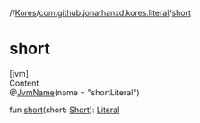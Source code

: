 //[Kores](../index.md)/[com.github.jonathanxd.kores.literal](index.md)/[short](short.md)



# short  
[jvm]  
Content  
@[JvmName](https://kotlinlang.org/api/latest/jvm/stdlib/kotlin.jvm/-jvm-name/index.html)(name = "shortLiteral")  
  
fun [short](short.md)(short: [Short](https://kotlinlang.org/api/latest/jvm/stdlib/kotlin/-short/index.html)): [Literal](-literal/index.md)  




